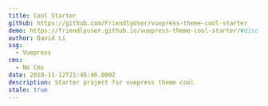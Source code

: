```yaml
---
title: Cool Starter
github: https://github.com/FriendlyUser/vuepress-theme-cool-starter
demo: https://friendlyuser.github.io/vuepress-theme-cool-starter/#disclaimer
author: David Li
ssg:
  - Vuepress
cms:
  - No Cms
date: 2018-11-12T21:46:46.000Z
description: Starter project for vuepress theme cool
stale: true
---
```

